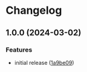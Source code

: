 # Changelog

## 1.0.0 (2024-03-02)


### Features

* initial release ([1a9be09](https://github.com/jacob-ebey/webpack-runtime-api/commit/1a9be09f740087f1257d7ea81f8ba8741b5098a5))
